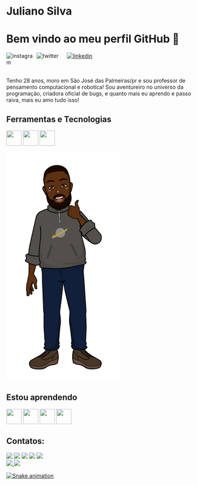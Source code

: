
<div display="inline-block">
 
 <h1 align="left">Juliano Silva</h1>
 <h1 align="left">Bem vindo ao meu perfil GitHub 👋</h1>
 <a href="https://www.instagram.com/jeniblo_dev/">
    <img align="left" width="80px" src="https://i.ibb.co/qkGSp1D/instagram.png" alt="instagram" style="vertical-align:top;">
  </a> 
  <a href="https://twitter.com/jeniblo_dev">
    <img align="left" width="80px" src="https://i.ibb.co/ZcFHDpv/twitter.png" alt="twitter" style="vertical-align:top;">
  </a>
  <a href="https://www.linkedin.com/in/jeniffer-bittencourt">
    <img width="80px" src="https://i.ibb.co/RyZx12b/linkedin.png" alt="linkedin" style="vertical-align:top;">
  </a>
</div>

</br>
</br>

Tenho 28 anos, moro em São José das Palmeiras/pr e sou professor de pensamento computacional e robotica! Sou aventureiro no universo da programação, criadora oficial de bugs, e quanto mais eu aprendo e passo raiva, mais eu amo tudo isso!



## Ferramentas e Tecnologias
<img src="https://cdn.jsdelivr.net/gh/devicons/devicon/icons/git/git-original.svg" width="40" height="40"/> <img src="https://cdn.jsdelivr.net/gh/devicons/devicon/icons/github/github-original.svg" width="40" height="40"/> <img src="https://cdn.jsdelivr.net/gh/devicons/devicon/icons/vscode/vscode-original.svg" width="40" height="40"/>


<img src="https://github.com/silvajuliano17/silvajuliano17/blob/main/pixton-avatar-full-body-juliano.png?raw=true" width="300px"> </img>

## Estou aprendendo
<img src="https://cdn.jsdelivr.net/gh/devicons/devicon/icons/html5/html5-original.svg" width="40" height="40"/> <img src="https://cdn.jsdelivr.net/gh/devicons/devicon/icons/css3/css3-original.svg" width="40" height="40"/> <img src="https://cdn.jsdelivr.net/gh/devicons/devicon/icons/python/python-original.svg" width="40" height="40"/> <img src="https://cdn.jsdelivr.net/gh/devicons/devicon/icons/java/java-original.svg" width="40" height="40"/>

## Contatos:

<div>
<a href="https://www.youtube.com/seu-canal-youtube-aqui" target="_blank"><img loading="lazy" src="https://img.shields.io/badge/YouTube-FF0000?style=for-the-badge&logo=youtube&logoColor=white" target="_blank"></a>
<a href="https://instagram.com/seu-usuário-instagram-aqui" target="_blank"><img loading="lazy" src="https://img.shields.io/badge/-Instagram-%23E4405F?style=for-the-badge&logo=instagram&logoColor=white" target="_blank"></a>
<a href="https://www.twitch.tv/silvajuliano17" target="_blank"><img loading="lazy" src="https://img.shields.io/badge/Twitch-9146FF?style=for-the-badge&logo=twitch&logoColor=white" target="_blank"></a>
<a href = "mailto:contato@seu-usuário-aqui"><img loading="lazy" src="https://img.shields.io/badge/Gmail-D14836?style=for-the-badge&logo=gmail&logoColor=white" target="_blank"></a>
<a href="https://www.linkedin.com/in/seu-usuário-linkedln-aqui" target="_blank"><img loading="lazy" src="https://img.shields.io/badge/-LinkedIn-%230077B5?style=for-the-badge&logo=linkedin&logoColor=white" target="_blank"></a>   
</div>


<div>
<a href="https://github.com/silvajuliano17">
<img loading="lazy" height="180em" src="https://github-readme-stats.vercel.app/api/top-langs/?username=silvajuliano17&layout=compact&langs_count=7&theme=dracula"/>
<img loading="lazy" height="180em" src="https://github-readme-stats.vercel.app/api?username=silvajuliano17&show_icons=true&theme=dracula&include_all_commits=true&count_private=true"/>
</div>

![Snake animation](https://github.com/silvajuliano17/silvajuliano17/blob/output/github-contribution-grid-snake.svg)
